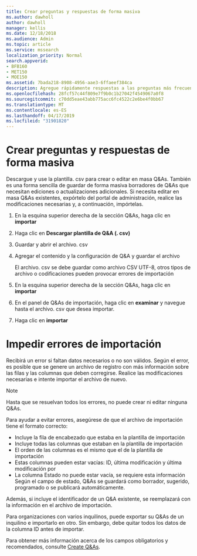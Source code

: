 ```yaml
---
title: Crear preguntas y respuestas de forma masiva
ms.author: dawholl
author: dawholl
manager: kellis
ms.date: 12/18/2018
ms.audience: Admin
ms.topic: article
ms.service: mssearch
localization_priority: Normal
search.appverid:
- BFB160
- MET150
- MOE150
ms.assetid: 7bada218-8908-4956-aae3-6ffaeef384ca
description: Agregue rápidamente respuestas a las preguntas más frecuentes con herramientas de importación en el portal de administración de Microsoft Search
ms.openlocfilehash: 28fcf57c44f809e7f9b0c1b27042f4549067a0f8
ms.sourcegitcommit: c70dd5eae43abb775acc6fc4522c2e6be4f0bb67
ms.translationtype: MT
ms.contentlocale: es-ES
ms.lasthandoff: 04/17/2019
ms.locfileid: "31901820"
---
```

# <a name="bulk-create-qas"></a>Crear preguntas y respuestas de forma masiva

Descargue y use la plantilla. csv para crear o editar en masa Q&As. También es una forma sencilla de guardar de forma masiva borradores de Q&As que necesitan ediciones o actualizaciones adicionales. Si necesita editar en masa Q&As existentes, expórtelo del portal de administración, realice las modificaciones necesarias y, a continuación, impórtelas.
  
1. En la esquina superior derecha de la sección Q&As, haga clic en **importar**
    
2. Haga clic en **Descargar plantilla de Q&A (. csv)**
    
3. Guardar y abrir el archivo. csv
    
4. Agregar el contenido y la configuración de Q&A y guardar el archivo

    El archivo. csv se debe guardar como archivo CSV UTF-8, otros tipos de archivo o codificaciones pueden provocar errores de importación
    
5. En la esquina superior derecha de la sección Q&As, haga clic en **importar**
    
6. En el panel de Q&As de importación, haga clic en **examinar** y navegue hasta el archivo. csv que desea importar. 
    
7. Haga clic en **importar**

# <a name="prevent-import-errors"></a>Impedir errores de importación      
Recibirá un error si faltan datos necesarios o no son válidos. Según el error, es posible que se genere un archivo de registro con más información sobre las filas y las columnas que deben corregirse. Realice las modificaciones necesarias e intente importar el archivo de nuevo.

> [!NOTE]
> Hasta que se resuelvan todos los errores, no puede crear ni editar ninguna Q&As. 

Para ayudar a evitar errores, asegúrese de que el archivo de importación tiene el formato correcto:
- Incluye la fila de encabezado que estaba en la plantilla de importación
- Incluye todas las columnas que estaban en la plantilla de importación
- El orden de las columnas es el mismo que el de la plantilla de importación
- Estas columnas pueden estar vacías: ID, última modificación y última modificación por
- La columna Estado no puede estar vacía, se requiere esta información  
Según el campo de estado, Q&As se guardará como borrador, sugerido, programado o se publicará automáticamente.

Además, si incluye el identificador de un Q&A existente, se reemplazará con la información en el archivo de importación.

Para organizaciones con varios inquilinos, puede exportar su Q&As de un inquilino e importarlo en otro. Sin embargo, debe quitar todos los datos de la columna ID antes de importar.

Para obtener más información acerca de los campos obligatorios y recomendados, consulte [Create Q&As](create-qas.md).

  

